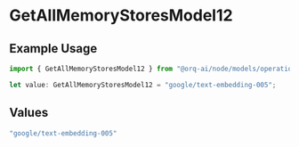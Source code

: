 # GetAllMemoryStoresModel12

## Example Usage

```typescript
import { GetAllMemoryStoresModel12 } from "@orq-ai/node/models/operations";

let value: GetAllMemoryStoresModel12 = "google/text-embedding-005";
```

## Values

```typescript
"google/text-embedding-005"
```